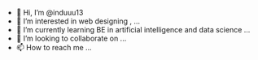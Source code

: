- 👋 Hi, I’m @induuu13
- 👀 I’m interested in web designing , ...
- 🌱 I’m currently learning BE in artificial intelligence and data science ...
- 💞️ I’m looking to collaborate on ...
- 📫 How to reach me ...

<!---
induuu13/induuu13 is a ✨ special ✨ repository because its `README.md` (this file) appears on your GitHub profile.
You can click the Preview link to take a look at your changes.
--->
